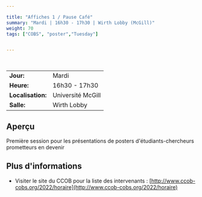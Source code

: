 ```yaml
---

title: "Affiches 1 / Pause Café"
summary: "Mardi | 16h30 - 17h30 | Wirth Lobby (McGill)"
weight: 70
tags: ["COBS", "poster","Tuesday"]


---
```


<br>

| | |
| - | - |
| **Jour:** | Mardi |
| **Heure:** | 16h30 - 17h30 |
| **Localisation:** | Université McGill |
| **Salle:** | Wirth Lobby |

## Aperçu

Première session pour les présentations de posters d'étudiants-chercheurs prometteurs en devenir

## Plus d'informations

- Visiter le site du CCOB pour la liste des intervenants : [http://www.ccob-cobs.org/2022/horaire](http://www.ccob-cobs.org/2022/horaire)